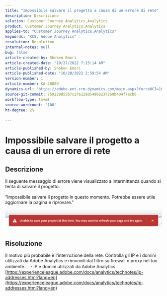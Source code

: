 ```yaml
---
title: "Impossibile salvare il progetto a causa di un errore di rete"
description: Descrizione
solution: Customer Journey Analytics,Analytics
product: Customer Journey Analytics,Analytics
applies-to: "Customer Journey Analytics,Analytics"
keywords: "KCS, Adobe Analytics"
resolution: Resolution
internal-notes: null
bug: false
article-created-by: Shoken Emori
article-created-date: "10/27/2022 7:15:14 AM"
article-published-by: Shoken Emori
article-published-date: "10/28/2022 2:59:54 AM"
version-number: 1
article-number: KA-20889
dynamics-url: "https://adobe-ent.crm.dynamics.com/main.aspx?forceUCI=1&pagetype=entityrecord&etn=knowledgearticle&id=52a3b914-c755-ed11-bba3-6045bd0065f9"
source-git-commit: 759229d55b7c27612a054966237269b404f7ecb6
workflow-type: tm+mt
source-wordcount: '108'
ht-degree: 2%

---
```


# Impossibile salvare il progetto a causa di un errore di rete

## Descrizione

Il seguente messaggio di errore viene visualizzato a intermittenza quando si tenta di salvare il progetto.
<br> 
<br>&quot;Impossibile salvare il progetto in questo momento. Potrebbe essere utile aggiornare la pagina e riprovare.&quot;<br><br>![](assets/___89bd255f-c855-ed11-bba3-6045bd0065f9___.png)

## Risoluzione


Il motivo più probabile è l&#39;interruzione della rete. Controlla gli IP e i domini utilizzati da Adobe Analytics e rimuovili dal filtro su firewall o proxy nel tuo ambiente.
 
・IP e domini utilizzati da Adobe Analytics
[https://experienceleague.adobe.com/docs/analytics/technotes/ip-addresses.html?lang=en](https://experienceleague.adobe.com/docs/analytics/technotes/ip-addresses.html?lang=en)
